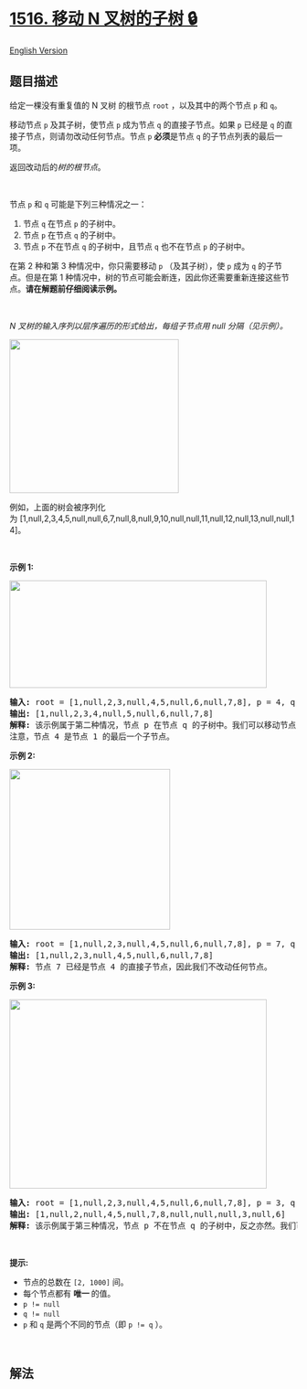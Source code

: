 # [1516. 移动 N 叉树的子树 🔒](https://leetcode.cn/problems/move-sub-tree-of-n-ary-tree)

[English Version](/solution/1500-1599/1516.Move%20Sub-Tree%20of%20N-Ary%20Tree/README_EN.md)

<!-- tags:树,深度优先搜索 -->

## 题目描述

<!-- 这里写题目描述 -->

<p>给定一棵没有重复值的 <span data-keyword="n-ary-tree">N 叉树</span> 的根节点&nbsp;<code>root</code>&nbsp;，以及其中的两个节点&nbsp;<code>p</code> 和&nbsp;<code>q</code>。</p>

<p>移动节点&nbsp;<code>p</code>&nbsp;及其子树，使节点 <code>p</code>&nbsp;成为节点&nbsp;<code>q</code>&nbsp;的直接子节点。如果&nbsp;<code>p</code>&nbsp;已经是&nbsp;<code>q</code>&nbsp;的直接子节点，则请勿改动任何节点。节点&nbsp;<code>p</code> <strong>必须</strong>是节点&nbsp;<code>q</code>&nbsp;的子节点列表的最后一项。</p>

<p>返回改动后的<em>树的根节点</em>。</p>

<p>&nbsp;</p>

<p>节点&nbsp;<code>p</code>&nbsp;和&nbsp;<code>q</code>&nbsp;可能是下列三种情况之一：</p>

<ol>
	<li>节点&nbsp;<code>q</code>&nbsp;在节点&nbsp;<code>p</code>&nbsp;的子树中。</li>
	<li>节点&nbsp;<code>p</code>&nbsp;在节点&nbsp;<code>q</code>&nbsp;的子树中。</li>
	<li>节点&nbsp;<code>p</code>&nbsp;不在节点&nbsp;<code>q</code>&nbsp;的子树中，且节点&nbsp;<code>q</code> 也不在节点&nbsp;<code>p</code>&nbsp;的子树中。</li>
</ol>

<p>在第 2 种和第 3 种情况中，你只需要移动&nbsp;<code>p</code>&nbsp;（及其子树），使 <code>p</code>&nbsp;成为&nbsp;<code>q</code>&nbsp;的子节点。但是在第 1 种情况中，树的节点可能会断连，因此你还需要重新连接这些节点。<strong>请在解题前仔细阅读示例。</strong></p>

<p>&nbsp;</p>

<p><em>N 叉树的输入序列以层序遍历的形式给出，每组子节点用 null 分隔（见示例）。</em></p>

<p><img alt="" src="https://fastly.jsdelivr.net/gh/doocs/leetcode@main/solution/1500-1599/1516.Move%20Sub-Tree%20of%20N-Ary%20Tree/images/sample_4_964.png" style="height: 269px; width: 296px;" /></p>

<p>例如，上面的树会被序列化为&nbsp;[1,null,2,3,4,5,null,null,6,7,null,8,null,9,10,null,null,11,null,12,null,13,null,null,14]。</p>

<p>&nbsp;</p>

<p><strong>示例 1:</strong></p>

<p><img alt="" src="https://fastly.jsdelivr.net/gh/doocs/leetcode@main/solution/1500-1599/1516.Move%20Sub-Tree%20of%20N-Ary%20Tree/images/move_e1.jpg" style="height: 188px; width: 450px;" /></p>

<pre>
<strong>输入:</strong> root = [1,null,2,3,null,4,5,null,6,null,7,8], p = 4, q = 1
<strong>输出:</strong> [1,null,2,3,4,null,5,null,6,null,7,8]
<strong>解释:</strong> 该示例属于第二种情况，节点 p 在节点 q 的子树中。我们可以移动节点 p 及其子树，使 p 成为节点 q 的直接子节点。
注意，节点 4 是节点 1 的最后一个子节点。</pre>

<p><strong>示例 2:</strong></p>

<p><img alt="" src="https://fastly.jsdelivr.net/gh/doocs/leetcode@main/solution/1500-1599/1516.Move%20Sub-Tree%20of%20N-Ary%20Tree/images/move_e2.jpg" style="height: 281px; width: 281px;" /></p>

<pre>
<strong>输入:</strong> root = [1,null,2,3,null,4,5,null,6,null,7,8], p = 7, q = 4
<strong>输出:</strong> [1,null,2,3,null,4,5,null,6,null,7,8]
<strong>解释:</strong> 节点 7 已经是节点 4 的直接子节点，因此我们不改动任何节点。
</pre>

<p><strong>示例 3:</strong></p>

<p><img alt="" src="https://fastly.jsdelivr.net/gh/doocs/leetcode@main/solution/1500-1599/1516.Move%20Sub-Tree%20of%20N-Ary%20Tree/images/move_e3.jpg" style="height: 331px; width: 450px;" /></p>

<pre>
<strong>输入:</strong> root = [1,null,2,3,null,4,5,null,6,null,7,8], p = 3, q = 8
<strong>输出:</strong> [1,null,2,null,4,5,null,7,8,null,null,null,3,null,6]
<strong>解释:</strong> 该示例属于第三种情况，节点 p 不在节点 q 的子树中，反之亦然。我们可以移动节点 3 及其子树，使之成为节点 8 的子节点。
</pre>

<p>&nbsp;</p>

<p><strong>提示:</strong></p>

<ul>
	<li>节点的总数在&nbsp;<code>[2,&nbsp;1000]</code>&nbsp;间。</li>
	<li>每个节点都有&nbsp;<strong>唯一&nbsp;</strong>的值。</li>
	<li><code>p != null</code></li>
	<li><code>q != null</code></li>
	<li><code>p</code>&nbsp;和&nbsp;<code>q</code>&nbsp;是两个不同的节点（即&nbsp;<code>p != q</code>&nbsp;）。</li>
</ul>

<p>&nbsp;</p>

## 解法

<!-- end -->
